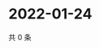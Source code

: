 # 2022-01-24

共 0 条

<!-- BEGIN WEIBO -->
<!-- 最后更新时间 Mon Jan 24 2022 07:08:51 GMT+0800 (China Standard Time) -->

<!-- END WEIBO -->
